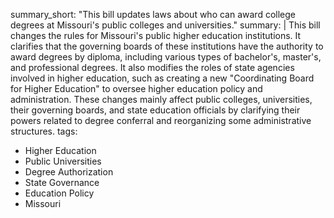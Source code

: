 summary_short: "This bill updates laws about who can award college degrees at Missouri's public colleges and universities."
summary: |
  This bill changes the rules for Missouri's public higher education institutions. It clarifies that the governing boards of these institutions have the authority to award degrees by diploma, including various types of bachelor's, master's, and professional degrees. It also modifies the roles of state agencies involved in higher education, such as creating a new "Coordinating Board for Higher Education" to oversee higher education policy and administration. These changes mainly affect public colleges, universities, their governing boards, and state education officials by clarifying their powers related to degree conferral and reorganizing some administrative structures.
tags:
  - Higher Education
  - Public Universities
  - Degree Authorization
  - State Governance
  - Education Policy
  - Missouri
